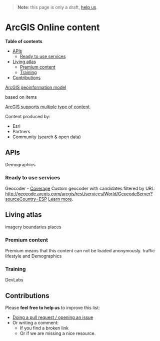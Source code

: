 > **Note**: this page is only a draft, [help us](#contributions).

# ArcGIS Online content
<!-- START doctoc generated TOC please keep comment here to allow auto update -->
<!-- DON'T EDIT THIS SECTION, INSTEAD RE-RUN doctoc TO UPDATE -->
**Table of contents**

- [APIs](#apis)
  - [Ready to use services](#ready-to-use-services)
- [Living atlas](#living-atlas)
  - [Premium content](#premium-content)
  - [Training](#training)
- [Contributions](#contributions)

<!-- END doctoc generated TOC please keep comment here to allow auto update -->

[ArcGIS geoinformation model](https://doc.arcgis.com/en/arcgis-online/reference/geo-info.htm)

based on items

[ArcGIS supports multiple type of content](../,,/../content/README.md).

Content produced by:
* Esri
* Partners
* Community (search & open data)

## APIs
Demographics

### Ready to use services
Geocoder - [Coverage](https://doc.arcgis.com/en/arcgis-online/reference/geocode-coverage.htm)
Custom geocoder with candidates filtered by URL:
http://geocode.arcgis.com/arcgis/rest/services/World/GeocodeServer?sourceCountry=ESP
[Learn more](../rest-apis/ready-to-use-services/README.md).

## Living atlas
imagery
boundaries
places

### Premium content
Premium means that this content can not be loaded anonymously.
traffic
lifestyle and Demographics

### Training

DevLabs

## Contributions
Please **feel free to help us** to improve this list:

* [Doing a pull request / opening an issue](https://github.com/hhkaos/awesome-arcgis#contributions)
* Or writing a comment:
  * If you find a broken link
  * Or if we are missing a nice resource.
